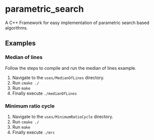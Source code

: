 # parametric_search
A C++ Framework for easy implementation of 
parametric search based algorithms.

## Examples
### Median of lines
Follow the steps to compile and run the median of lines example.
1. Navigate to the `uses/MedianOfLines` directory.
2. Run `cmake ./`
3. Run `make`
4. Finally execute `./medianOfLines` 


### Minimum ratio cycle
1. Navigate to the `uses/MinimumRatioCycle` directory.
2. Run `cmake ./`
3. Run `make`
4. Finally execute `./mrc` 

